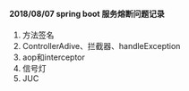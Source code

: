 #### 2018/08/07 spring boot 服务熔断问题记录
1. 方法签名
2. ControllerAdive、拦截器、handleException
3. aop和interceptor
4. 信号灯
5. JUC